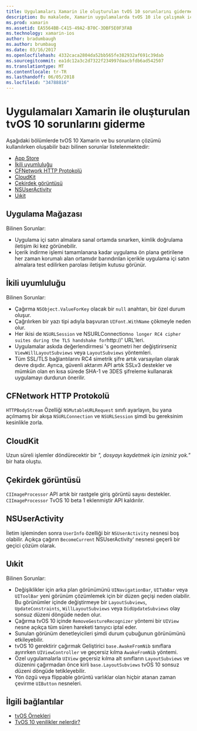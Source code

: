 ```yaml
---
title: Uygulamaları Xamarin ile oluşturulan tvOS 10 sorunlarını giderme
description: Bu makalede, Xamarin uygulamalarda tvOS 10 ile çalışmak için birkaç sorun giderme ipuçları sağlar. Uygulama mağazası, ikili uyumluluğu, CFNetwork HttpProtocol, CloudKit, çekirdek görüntü, NSUserActivity ve Uıkit ilgili sorunları açıklar.
ms.prod: xamarin
ms.assetid: EA5564BB-C415-49A2-B70C-3DBF5E0F3FAB
ms.technology: xamarin-ios
author: bradumbaugh
ms.author: brumbaug
ms.date: 03/16/2017
ms.openlocfilehash: 4332caca2804da52bb565fe382932af691c39dab
ms.sourcegitcommit: ea1dc12a3c2d7322f234997daacbfdb6ad542507
ms.translationtype: MT
ms.contentlocale: tr-TR
ms.lasthandoff: 06/05/2018
ms.locfileid: "34788816"
---
```

# <a name="troubleshooting-tvos-10-apps-built-with-xamarin"></a>Uygulamaları Xamarin ile oluşturulan tvOS 10 sorunlarını giderme

Aşağıdaki bölümlerde tvOS 10 Xamarin ve bu sorunların çözümü kullanılırken oluşabilir bazı bilinen sorunlar listelenmektedir:

- [App Store](#App-Store)
- [İkili uyumluluğu](#Binary-Compatibility)
- [CFNetwork HTTP Protokolü](#CFNetwork-HTTP-Protocol)
- [CloudKit](#CloudKit)
- [Çekirdek görüntüsü](#CoreImage)
- [NSUserActivity](#NSUserActivity)
- [Uıkit](#UIKit)

<a name="App-Store" />

## <a name="app-store"></a>Uygulama Mağazası

Bilinen Sorunlar:

 - Uygulama içi satın almalara sanal ortamda sınarken, kimlik doğrulama iletişim iki kez görünebilir.
 - İçerik indirme işlemi tamamlanana kadar uygulama ön plana getirilene her zaman korumalı alan ortamıdır barındırılan içerikle uygulama içi satın almalara test edilirken parolası iletişim kutusu görünür.

<a name="Binary-Compatibility" />

## <a name="binary-compatibility"></a>İkili uyumluluğu

Bilinen Sorunlar:

 - Çağırma `NSObject.ValueForKey` olacak bir `null` anahtarı, bir özel durum oluşur.
 - Çağrılırken bir yazı tipi adıyla başvuran `UIFont.WithName` çökmeyle neden olur.
 - Her ikisi de `NSURLSession` ve NSURLConnection` no longer RC4 cipher suites during the TLS handshake for `http://' URL'leri.
 - Uygulamalar askıda değerlendirmesi 's geometri her değiştirirseniz `ViewWillLayoutSubviews` veya `LayoutSubviews` yöntemleri.
 - Tüm SSL/TLS bağlantılarını RC4 simetrik şifre artık varsayılan olarak devre dışıdır. Ayrıca, güvenli aktarım API artık SSLv3 destekler ve mümkün olan en kısa sürede SHA-1 ve 3DES şifreleme kullanarak uygulamayı durdurun önerilir.

<a name="CFNetwork-HTTP-Protocol" />

## <a name="cfnetwork-http-protocol"></a>CFNetwork HTTP Protokolü

`HTTPBodyStream` Özelliği `NSMutableURLRequest` sınıfı ayarlayın, bu yana açılmamış bir akışa `NSURLConnection` ve `NSURLSession` şimdi bu gereksinim kesinlikle zorla.

<a name="CloudKit" />

## <a name="cloudkit"></a>CloudKit

Uzun süreli işlemler döndürecektir bir _", dosyayı kaydetmek için izniniz yok."_ bir hata oluştu.

<a name="CoreImage" />

## <a name="core-image"></a>Çekirdek görüntüsü

`CIImageProcessor` API artık bir rastgele giriş görüntü sayısı destekler. `CIImageProcessor` TvOS 10 beta 1 eklenmiştir API kaldırılır.

<a name="NSUserActivity" />

## <a name="nsuseractivity"></a>NSUserActivity

İletim işleminden sonra `UserInfo` özelliği bir `NSUserActivity` nesnesi boş olabilir. Açıkça çağırın `BecomeCurrent` NSUserActivity' nesnesi geçerli bir geçici çözüm olarak.

<a name="UIKit" />

## <a name="uikit"></a>Uıkit

Bilinen Sorunlar:

 - Değişiklikler için arka plan görünümünü `UINavigationBar`, `UITabBar` veya `UIToolBar` yeni görünüm çözümlemek için bir düzen geçişi neden olabilir. Bu görünümler içinde değiştirmeye bir `LayoutSubviews`, `UpdateConstraints`, `WillLayoutSubviews` veya `DidUpdateSubviews` olay sonsuz düzeni döngüde neden olur.
 - Çağırma tvOS 10 içinde `RemoveGestureRecognizer` yöntemi bir `UIView` nesne açıkça tüm süren hareketi tanıyıcı iptal eder.
 - Sunulan görünüm denetleyicileri şimdi durum çubuğunun görünümünü etkileyebilir.
 - tvOS 10 gerektirir çağırmak Geliştirici `base.AwakeFromNib` sınıflara ayırırken `UIViewController` ve geçersiz kılma `AwakeFromNib` yöntemi.
 - Özel uygulamalarla `UIView` geçersiz kılma alt sınıfların `LayoutSubviews` ve düzenini çağırmadan önce kirli `base.LayoutSubviews` tvOS 10 sonsuz düzeni döngüde tetikleyebilir.
 - Yön özgü veya flippable görüntü varlıklar olan hiçbir atanan zaman çevirme `UIButton` nesneleri.

## <a name="related-links"></a>İlgili bağlantılar

- [tvOS Örnekleri](https://developer.xamarin.com/samples/tvos/all/)
- [TvOS 10 yenilikler nelerdir?](https://developer.apple.com/library/prerelease/content/releasenotes/General/WhatsNewinTVOS/Articles/tvOS10.html#//apple_ref/doc/uid/TP40017259-SW1)
